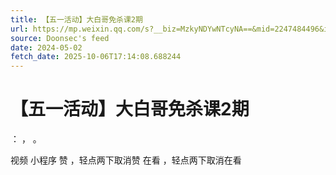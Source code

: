 ```yaml
---
title: 【五一活动】大白哥免杀课2期
url: https://mp.weixin.qq.com/s?__biz=MzkyNDYwNTcyNA==&mid=2247484496&idx=1&sn=118d3246b9ce6959b22c6dc19e141e3d
source: Doonsec's feed
date: 2024-05-02
fetch_date: 2025-10-06T17:14:08.688244
---
```


# 【五一活动】大白哥免杀课2期

：
，
。

视频
小程序
赞
，轻点两下取消赞
在看
，轻点两下取消在看